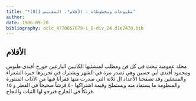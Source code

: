 ```yaml
---
title: "*مطبوعات ومخطوطات : الأقلام*. المقتبس 1(8)"
author: 
date: 1906-09-20
bibliography: oclc_4770057679-i_8-div_24.d1e2478.bib
---
```




##  الأقلام 


 مجلة عمومية تبحث في كل فن ومطلب لمنشئيها الكاتبين البارعين جورج أفندي طنوس ومحمود أفندي أبي حسين وهي تصدر مرة في الشهر ويشترك في تحريرها خيرة الشعراء والمنشئين وقد تصفحنا الأعداد ال  ثلاثة  التي صدرت منها فقرأنا فيها من الآداب المنثورة والمنظومة ما يستفاد منه ويستملح وقيمة اشتراكها  ٤٠  قرشاً صحيحاً في القطر و  ١٥  فرنكاً في الخارج فنرجو لها الثبات والنجاح. 
